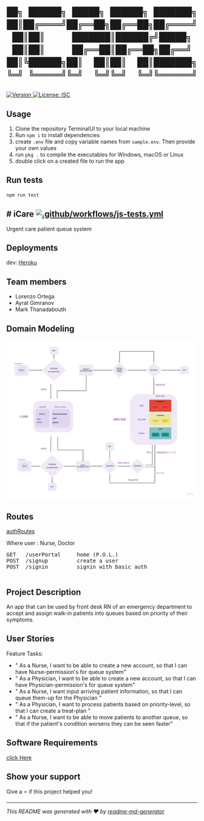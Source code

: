 <h1 align="center">

    ██╗ ██████╗ █████╗ ██████╗ ███████╗
    ██║██╔════╝██╔══██╗██╔══██╗██╔════╝
    ██║██║     ███████║██████╔╝█████╗
    ██║██║     ██╔══██║██╔══██╗██╔══╝
    ██║╚██████╗██║  ██║██║  ██║███████╗
    ╚═╝ ╚═════╝╚═╝  ╚═╝╚═╝  ╚═╝╚══════╝
</h1>
<p>
  <a href="https://www.npmjs.com/package/server" target="_blank">
    <img alt="Version" src="https://img.shields.io/npm/v/server.svg">
  </a>
  <a href="#" target="_blank">
    <img alt="License: ISC" src="https://img.shields.io/badge/License-ISC-yellow.svg" />
  </a>
</p>

## Usage

1. Clone the repository TerminalUI to your local machine
2. Run ``` npm i ``` to install dependencies
3. create ```.env``` file and copy variable names from ```sample.env```. Then provide your own values
4. run ``` pkg . ``` to compile the executables for Windows, macOS or Linux
5. double click on a created file to run the app



## Run tests

```sh
npm run test
```
## # iCare [![.github/workflows/js-tests.yml](https://github.com/doc-devs/iCare-V2/actions/workflows/js-tests.yml/badge.svg)](https://github.com/doc-devs/iCare-V2/actions/workflows/js-tests.yml)

Urgent care patient queue system

## Deployments

dev: [Heroku](https://ii-care.herokuapp.com/userPortal)

## Team members

- Lorenzo Ortega
- Ayrat Gimranov
- Mark Thanadabouth

## Domain Modeling

![uml](./images/iCare3.jpg)

## Routes

[authRoutes](src/auth/authRoute.js)

Where user : Nurse, Doctor

<pre>
GET   /userPortal     home (P.O.L.)
POST  /signup         create a user
POST  /signin         signin with basic auth

</pre>

## Project Description

An app that can be used by front desk RN of an emergency department to accept and assign walk-in patients into queues based on priority of their symptoms.

## User Stories

Feature Tasks:

- " As a Nurse, I want to be able to create a new account, so that I can have Nurse-permission's for queue system"
- " As a Physician, I want to be able to create a new account, so that I can have Physician-permission's for queue system"
- " As a Nurse, I want input arriving patient information, so that I can queue them-up for the Physician "
- " As a Physician, I want to process patients based on priority-level, so that I can create a treat-plan "
- " As a Nurse, I want to be able to move patients to another queue, so that if the patient's condition worsens they can be seen faster"

## Software Requirements

[click Here](./requirements.md)

## Show your support

Give a ⭐️ if this project helped you!

***
_This README was generated with ❤️ by [readme-md-generator](https://github.com/kefranabg/readme-md-generator)_

